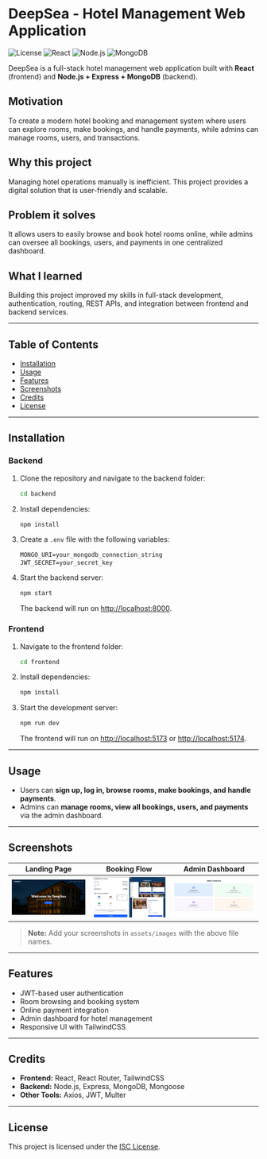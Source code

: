 # DeepSea - Hotel Management Web Application

![License](https://img.shields.io/badge/License-ISC-blue.svg)
![React](https://img.shields.io/badge/React-17.0.2-blue)
![Node.js](https://img.shields.io/badge/Node.js-18.x-green)
![MongoDB](https://img.shields.io/badge/MongoDB-6.0-brightgreen)

DeepSea is a full-stack hotel management web application built with **React** (frontend) and **Node.js + Express + MongoDB** (backend).

## Motivation
To create a modern hotel booking and management system where users can explore rooms, make bookings, and handle payments, while admins can manage rooms, users, and transactions.

## Why this project
Managing hotel operations manually is inefficient. This project provides a digital solution that is user-friendly and scalable.

## Problem it solves
It allows users to easily browse and book hotel rooms online, while admins can oversee all bookings, users, and payments in one centralized dashboard.

## What I learned
Building this project improved my skills in full-stack development, authentication, routing, REST APIs, and integration between frontend and backend services.

---

## Table of Contents
- [Installation](#installation)
- [Usage](#usage)
- [Features](#features)
- [Screenshots](#screenshots)
- [Credits](#credits)
- [License](#license)

---

## Installation

### Backend
1. Clone the repository and navigate to the backend folder:
    ```bash
    cd backend
    ```
2. Install dependencies:
    ```bash
    npm install
    ```
3. Create a `.env` file with the following variables:
    ```env
    MONGO_URI=your_mongodb_connection_string
    JWT_SECRET=your_secret_key
    ```
4. Start the backend server:
    ```bash
    npm start
    ```
   The backend will run on [http://localhost:8000](http://localhost:8000).

### Frontend
1. Navigate to the frontend folder:
    ```bash
    cd frontend
    ```
2. Install dependencies:
    ```bash
    npm install
    ```
3. Start the development server:
    ```bash
    npm run dev
    ```
   The frontend will run on [http://localhost:5173](http://localhost:5173) or [http://localhost:5174](http://localhost:5174).

---

## Usage
- Users can **sign up, log in, browse rooms, make bookings, and handle payments**.
- Admins can **manage rooms, view all bookings, users, and payments** via the admin dashboard.

---

## Screenshots

| Landing Page | Booking Flow | Admin Dashboard |
|--------------|--------------|----------------|
| ![Landing Page](frontend/src/assets/images/landing-page.png) | ![Booking Flow](frontend/src/assets/images/booking-flow.png) | ![Admin Dashboard](frontend/src/assets/images/admin-dashboard.png) |

> **Note:** Add your screenshots in `assets/images` with the above file names.

---

## Features
- JWT-based user authentication
- Room browsing and booking system
- Online payment integration
- Admin dashboard for hotel management
- Responsive UI with TailwindCSS

---

## Credits
- **Frontend:** React, React Router, TailwindCSS  
- **Backend:** Node.js, Express, MongoDB, Mongoose  
- **Other Tools:** Axios, JWT, Multer  

---

## License
This project is licensed under the [ISC License](LICENSE).
